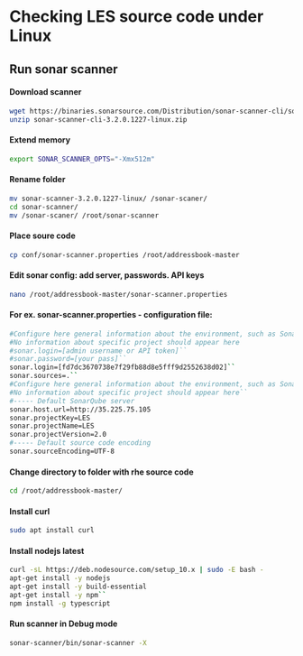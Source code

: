 # Checking LES source code under Linux
## Run sonar scanner
 
#### Download scanner
  ```bash
  wget https://binaries.sonarsource.com/Distribution/sonar-scanner-cli/sonar-scanner-cli-3.2.0.1227-linux.zip
  unzip sonar-scanner-cli-3.2.0.1227-linux.zip
  ```
####  Extend memory 
  ```bash
  export SONAR_SCANNER_OPTS="-Xmx512m"
  ```
#### Rename folder
  ```bash
  mv sonar-scanner-3.2.0.1227-linux/ /sonar-scaner/
  cd sonar-scanner/
  mv /sonar-scaner/ /root/sonar-scanner
  ```
#### Place soure code
  ```bash
  cp conf/sonar-scanner.properties /root/addressbook-master
  ```
#### Edit sonar config: add server, passwords. API keys
  ```bash
  nano /root/addressbook-master/sonar-scanner.properties
  ```
#### For ex. sonar-scanner.properties - configuration file:
  ```bash
  #Configure here general information about the environment, such as SonarQube server connection details for example
  #No information about specific project should appear here
  #sonar.login=[admin username or API token]``
  #sonar.password=[your pass]``
  sonar.login=[fd7dc3670738e7f29fb88d8e5fff9d2552638d02]``
  sonar.sources=.``
  #Configure here general information about the environment, such as SonarQube server connection details for example
  #No information about specific project should appear here``
  #----- Default SonarQube server
  sonar.host.url=http://35.225.75.105
  sonar.projectKey=LES
  sonar.projectName=LES
  sonar.projectVersion=2.0
  #----- Default source code encoding
  sonar.sourceEncoding=UTF-8
  ```
#### Change directory to folder with rhe source code
  ```bash
  cd /root/addressbook-master/
  ```
#### Install curl
  ```bash
  sudo apt install curl
  ```
#### Install nodejs latest
  ```bash
  curl -sL https://deb.nodesource.com/setup_10.x | sudo -E bash -
  apt-get install -y nodejs
  apt-get install -y build-essential
  apt-get install -y npm``  
  npm install -g typescript
  ```
#### Run scanner in Debug mode
  ```bash
  sonar-scanner/bin/sonar-scanner -X
  ```
